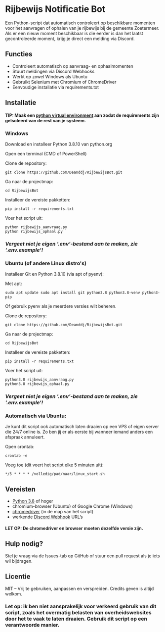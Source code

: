 # Rijbewijs Notificatie Bot

Een Python-script dat automatisch controleert op beschikbare momenten voor het aanvragen of ophalen van je rijbewijs bij de gemeente Zoetermeer. 
Als er een nieuw moment beschikbaar is die eerder is dan het laatst gecontroleerde moment, krijg je direct een melding via Discord.

## Functies

- Controleert automatisch op aanvraag- en ophaalmomenten
- Stuurt meldingen via Discord Webhooks
- Werkt op zowel Windows als Ubuntu
- Gebruikt Selenium met Chromium of ChromeDriver
- Eenvoudige installatie via requirements.txt
  
## Installatie

#### TIP: Maak een [python virtual environment](https://docs.python.org/3/library/venv.html) aan zodat de requirements zijn geïsoleerd van de rest van je systeem.

### Windows

Download en installeer Python 3.8.10 van python.org

Open een terminal (CMD of PowerShell)

Clone de repository:
```
git clone https://github.com/Deanddj/RijbewijsBot.git
```

Ga naar de projectmap:

``` 
cd RijbewijsBot
```

Installeer de vereiste pakketten:
```
pip install -r requirements.txt
```

Voer het script uit:
```
python rijbewijs_aanvraag.py
python rijbewijs_ophaal.py
```
### _Vergeet niet je eigen '.env'-bestand aan te maken, zie '.env.example'!_

### Ubuntu (of andere Linux distro's)

Installeer Git en Python 3.8.10 (via apt of pyenv):

Met apt:
```
sudo apt update sudo apt install git python3.8 python3.8-venv python3-pip
```

Of gebruik pyenv als je meerdere versies wilt beheren.

Clone de repository:
```
git clone https://github.com/Deanddj/RijbewijsBot.git
```

Ga naar de projectmap:
```
cd RijbewijsBot
```

Installeer de vereiste pakketten:
```
pip install -r requirements.txt
```

Voer het script uit:
```
python3.8 rijbewijs_aanvraag.py
python3.8 rijbewijs_ophaal.py
```
### _Vergeet niet je eigen '.env'-bestand aan te maken, zie '.env.example'!_

### Automatisch via Ubuntu:
Je kunt dit script ook automatisch laten draaien op een VPS of eigen server die 24/7 online is. 
Zo ben jij er als eerste bij wanneer iemand anders een afspraak annuleert.

Open crontab:
```
crontab -e
```

Voeg toe (dit voert het script elke 5 minuten uit):
```
*/5 * * * * /volledig/pad/naar/linux_start.sh
```

## Vereisten

- [Python 3.8](https://www.python.org/downloads/release/python-3810/) of hoger
- chromium-browser (Ubuntu) of Google Chrome (Windows)
- [chromedriver](https://developer.chrome.com/docs/chromedriver/downloads) (in de map van het script)
- werkende [Discord Webhook](https://support.discord.com/hc/en-us/articles/228383668-Intro-to-Webhooks) URL’s
#### LET OP: De chromedriver en browser moeten dezelfde versie zijn.

## Hulp nodig?

Stel je vraag via de Issues-tab op GitHub of stuur een pull request als je iets wil bijdragen.

## Licentie

MIT – Vrij te gebruiken, aanpassen en verspreiden. Credits geven is altijd welkom.

### Let op: ik ben niet aansprakelijk voor verkeerd gebruik van dit script, zoals het overmatig belasten van overheidswebsites door het te vaak te laten draaien. Gebruik dit script op een verantwoorde manier.
